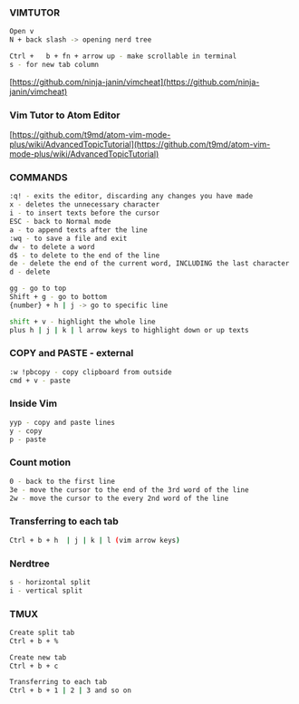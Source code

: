 ### VIMTUTOR

```sh
Open v
N + back slash -> opening nerd tree

Ctrl +   b + fn + arrow up - make scrollable in terminal
s - for new tab column
```

[https://github.com/ninja-janin/vimcheat](https://github.com/ninja-janin/vimcheat)


### Vim Tutor to Atom Editor
[https://github.com/t9md/atom-vim-mode-plus/wiki/AdvancedTopicTutorial](https://github.com/t9md/atom-vim-mode-plus/wiki/AdvancedTopicTutorial)


### COMMANDS

```sh
:q! - exits the editor, discarding any changes you have made
x - deletes the unnecessary character
i - to insert texts before the cursor
ESC - back to Normal mode
a - to append texts after the line
:wq - to save a file and exit
dw - to delete a word
d$ - to delete to the end of the line
de - delete the end of the current word, INCLUDING the last character
d - delete

gg - go to top
Shift + g - go to bottom
{number} + h | j -> go to specific line

shift + v - highlight the whole line
plus h | j | k | l arrow keys to highlight down or up texts
```

### COPY and PASTE - external
```sh
:w !pbcopy - copy clipboard from outside
cmd + v - paste
```

### Inside Vim
```sh
yyp - copy and paste lines
y - copy
p - paste
```

### Count motion
```sh
0 - back to the first line
3e - move the cursor to the end of the 3rd word of the line
2w - move the cursor to the every 2nd word of the line
```

### Transferring to each tab
```sh
Ctrl + b + h  | j | k | l (vim arrow keys)
```

### Nerdtree
```sh
s - horizontal split
i - vertical split
```

### TMUX

```sh
Create split tab
Ctrl + b + %

Create new tab
Ctrl + b + c

Transferring to each tab
Ctrl + b + 1 | 2 | 3 and so on
```
